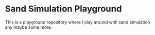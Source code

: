 # Sand Simulation Playground

This is a playground repository where I play around with sand simulation any maybe some more.
